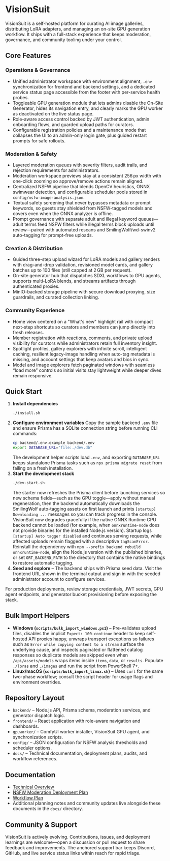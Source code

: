 # VisionSuit

VisionSuit is a self-hosted platform for curating AI image galleries, distributing LoRA adapters, and managing an on-site GPU generation workflow. It ships with a full-stack experience that keeps moderation, governance, and community tooling under your control.

## Core Features

### Operations & Governance
- Unified administrator workspace with environment alignment, `.env` synchronization for frontend and backend settings, and a dedicated service status page accessible from the footer with per-service health probes.
- Toggleable GPU generation module that lets admins disable the On-Site Generator, hides its navigation entry, and clearly marks the GPU worker as deactivated on the live status page.
- Role-aware access control backed by JWT authentication, admin onboarding flows, and guarded upload paths for curators.
- Configurable registration policies and a maintenance mode that collapses the UI to an admin-only login gate, plus guided restart prompts for safe rollouts.

### Moderation & Safety
- Layered moderation queues with severity filters, audit trails, and rejection requirements for administrators.
- Moderation workspace previews stay at a consistent 256 px width with one-click zooming so approve/remove actions remain aligned.
- Centralized NSFW pipeline that blends OpenCV heuristics, ONNX swimwear detection, and configurable scheduler pools stored in `config/nsfw-image-analysis.json`.
- Textual safety screening that never bypasses metadata or prompt keywords, so guests stay shielded from NSFW-tagged models and covers even when the ONNX analyzer is offline.
- Prompt governance with separate adult and illegal keyword queues—adult terms feed NSFW filters while illegal terms block uploads until review—paired with automated rescans and SmilingWolf/wd-swinv2 auto-tagging for prompt-free uploads.

### Creation & Distribution
- Guided three-step upload wizard for LoRA models and gallery renders with drag-and-drop validation, revisioned model cards, and gallery batches up to 100 files (still capped at 2 GB per request).
- On-site generator hub that dispatches SDXL workflows to GPU agents, supports multi-LoRA blends, and streams artifacts through authenticated proxies.
- MinIO-backed storage pipeline with secure download proxying, size guardrails, and curated collection linking.

### Community Experience
- Home view centered on a "What's new" highlight rail with compact next-step shortcuts so curators and members can jump directly into fresh releases.
- Member registration with reactions, comments, and private upload visibility for curators while administrators retain full inventory insight.
- Spotlight profiles, gallery explorers with infinite scroll, intelligent caching, resilient legacy-image handling when auto-tag metadata is missing, and account settings that keep avatars and bios in sync.
- Model and image explorers fetch paginated windows with seamless “load more” controls so initial visits stay lightweight while deeper dives remain responsive.

## Quick Start

1. **Install dependencies**
   ```bash
   ./install.sh
   ```
2. **Configure environment variables**
   Copy the sample backend `.env` file and ensure Prisma has a SQLite connection string before running CLI commands:
   ```bash
   cp backend/.env.example backend/.env
   export DATABASE_URL="file:./dev.db"
   ```
   The development helper scripts load `.env`, and exporting `DATABASE_URL` keeps standalone Prisma tasks such as `npx prisma migrate reset` from failing on a fresh installation.
3. **Start the development stack**
   ```bash
   ./dev-start.sh
   ```
   The starter now refreshes the Prisma client before launching services so new schema fields—such as the GPU toggle—apply without manual regeneration, then the backend automatically downloads the SmilingWolf auto-tagging assets on first launch and prints `[startup] Downloading ...` messages so you can track progress in the console.
   VisionSuit now degrades gracefully if the native ONNX Runtime CPU backend cannot be loaded (for example, when `onnxruntime-node` does not provide binaries for the installed Node.js version). Startup logs `[startup] Auto tagger disabled` and continues serving requests, while affected uploads remain flagged with a descriptive `tagScanError`. Reinstall the dependency with `npm --prefix backend rebuild onnxruntime-node`, align the Node.js version with the published binaries, or set `ORT_BACKEND_PATH` to the directory that contains the native bindings to restore automatic tagging.
4. **Seed and explore** – The backend ships with Prisma seed data. Visit the frontend URL shown in the terminal output and sign in with the seeded administrator account to configure services.

For production deployments, review storage credentials, JWT secrets, GPU agent endpoints, and generator bucket provisioning before exposing the stack.

## Bulk Import Helpers

- **Windows (`scripts/bulk_import_windows.ps1`)** – Pre-validates upload files, disables the implicit `Expect: 100-continue` header to keep self-hosted API proxies happy, unwraps transport exceptions so failures such as `Error while copying content to a stream` surface the underlying cause, and inspects paginated or flattened catalog responses so duplicate models are skipped even when `/api/assets/models` wraps items inside `items`, `data`, or `results`. Populate `./loras` and `./images` and run the script from PowerShell 7+.
- **Linux/macOS (`scripts/bulk_import_linux.sh`)** – Uses `curl` for the same two-phase workflow; consult the script header for usage flags and environment overrides.

## Repository Layout

- `backend/` – Node.js API, Prisma schema, moderation services, and generator dispatch logic.
- `frontend/` – React application with role-aware navigation and dashboards.
- `gpuworker/` – ComfyUI worker installer, VisionSuit GPU agent, and synchronization scripts.
- `config/` – JSON configuration for NSFW analysis thresholds and scheduler options.
- `docs/` – Technical documentation, deployment plans, audits, and workflow references.

## Documentation

- [Technical Overview](docs/technical-overview.md)
- [NSFW Moderation Deployment Plan](docs/nsfw-deployment-plan.md)
- [Workflow Plan](docs/workflow-plan.md)
- Additional planning notes and community updates live alongside these documents in the `docs/` directory.

## Community & Support

VisionSuit is actively evolving. Contributions, issues, and deployment learnings are welcome—open a discussion or pull request to share feedback and improvements. The anchored support bar keeps Discord, GitHub, and live service status links within reach for rapid triage.
